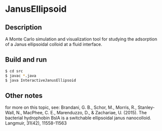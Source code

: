 JanusEllipsoid
==========

## Description

A Monte Carlo simulation and visualization tool for studying the adsorption of a Janus ellipsoidal colloid at a fluid interface.

## Build and run

```sh
$ cd src
$ javac *.java
$ java InteractiveJanusEllipsoid
```

## Other notes

for more on this topic, see:
Brandani, G. B., Schor, M., Morris, R., Stanley-Wall, N., MacPhee, C. E., Marenduzzo, D., & Zachariae, U. (2015). The bacterial hydrophobin BslA is a switchable ellipsoidal janus nanocolloid. Langmuir, 31(42), 11558-11563

